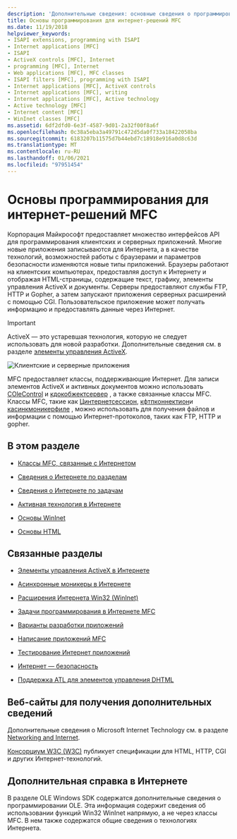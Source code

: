 ```yaml
---
description: 'Дополнительные сведения: основные сведения о программировании Интернета MFC'
title: Основы программирования для интернет-решений MFC
ms.date: 11/19/2018
helpviewer_keywords:
- ISAPI extensions, programming with ISAPI
- Internet applications [MFC]
- ISAPI
- ActiveX controls [MFC], Internet
- programming [MFC], Internet
- Web applications [MFC], MFC classes
- ISAPI filters [MFC], programming with ISAPI
- Internet applications [MFC], ActiveX controls
- Internet applications [MFC], writing
- Internet applications [MFC], Active technology
- Active technology [MFC]
- Internet content [MFC]
- WinInet classes [MFC]
ms.assetid: 6df2dfd0-6e3f-4587-9d01-2a32f00f8a6f
ms.openlocfilehash: 0c38a5eba3a49791c472d5da0f733a18422058ba
ms.sourcegitcommit: 6183207b11575d7b44ebd7c18918e916a0d8c63d
ms.translationtype: MT
ms.contentlocale: ru-RU
ms.lasthandoff: 01/06/2021
ms.locfileid: "97951454"
---
```

# <a name="mfc-internet-programming-basics"></a>Основы программирования для интернет-решений MFC

Корпорация Майкрософт предоставляет множество интерфейсов API для программирования клиентских и серверных приложений. Многие новые приложения записываются для Интернета, а в качестве технологий, возможностей работы с браузерами и параметров безопасности изменяются новые типы приложений. Браузеры работают на клиентских компьютерах, предоставляя доступ к Интернету и отображая HTML-страницы, содержащие текст, графику, элементы управления ActiveX и документы. Серверы предоставляют службы FTP, HTTP и Gopher, а затем запускают приложения серверных расширений с помощью CGI. Пользовательское приложение может получать информацию и предоставлять данные через Интернет.

>[!IMPORTANT]
> ActiveX — это устаревшая технология, которую не следует использовать для новой разработки. Дополнительные сведения см. в разделе [элементы управления ActiveX](activex-controls.md).

![Клиентские и серверные приложения](../mfc/media/vc38bq1.gif "Клиентские и серверные приложения")

MFC предоставляет классы, поддерживающие Интернет. Для записи элементов ActiveX и активных документов можно использовать [COleControl](reference/colecontrol-class.md) и [кдокобжектсервер](reference/cdocobjectserver-class.md) , а также связанные классы MFC. Классы MFC, такие как [Цинтернетсессион](reference/cinternetsession-class.md), [кфтпконнектион](reference/cftpconnection-class.md)и [касинкмоникерфиле](reference/casyncmonikerfile-class.md) , можно использовать для получения файлов и информации с помощью Интернет-протоколов, таких как FTP, HTTP и gopher.

## <a name="in-this-section"></a>В этом разделе

- [Классы MFC, связанные с Интернетом](internet-related-mfc-classes.md)

- [Сведения о Интернете по разделам](internet-information-by-topic.md)

- [Сведения о Интернете по задачам](internet-information-by-task.md)

- [Активная технология в Интернете](active-technology-on-the-internet.md)

- [Основы WinInet](wininet-basics.md)

- [Основы HTML](html-basics.md)

## <a name="related-sections"></a>Связанные разделы

- [Элементы управления ActiveX в Интернете](activex-controls-on-the-internet.md)

- [Асинхронные моникеры в Интернете](asynchronous-monikers-on-the-internet.md)

- [Расширения Интернета Win32 (WinInet)](win32-internet-extensions-wininet.md)

- [Задачи программирования в Интернете MFC](mfc-internet-programming-tasks.md)

- [Варианты разработки приложений](application-design-choices.md)

- [Написание приложений MFC](writing-mfc-applications.md)

- [Тестирование Интернет приложений](testing-internet-applications.md)

- [Интернет — безопасность](internet-security-cpp.md)

- [Поддержка ATL для элементов управления DHTML](../atl/atl-support-for-dhtml-controls.md)

## <a name="websites-for-more-information"></a><a name="_core_web_sites_for_more_information"></a> Веб-сайты для получения дополнительных сведений

Дополнительные сведения о Microsoft Internet Technology см. в разделе [Networking and Internet](/windows/win32/networking).

[Консорциум W3C (W3C)](https://www.w3.org/) публикует спецификации для HTML, HTTP, CGI и других Интернет-технологий.

## <a name="more-internet-help"></a><a name="_core_more_internet_help"></a> Дополнительная справка в Интернете

В разделе OLE Windows SDK содержатся дополнительные сведения о программировании OLE. Эта информация содержит сведения об использовании функций Win32 WinInet напрямую, а не через классы MFC. В нем также содержатся общие сведения о технологиях Интернета.
